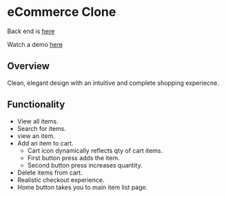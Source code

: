 # eCommerce Clone

Back end is [here](https://github.com/berellevy/projectio-backend)

Watch a demo [here](https://youtu.be/kDDZ7Tb6lQM)

## Overview

Clean, elegant design with an intuitive and complete shopping experiecne.

## Functionality

- View all items.
- Search for items.
- view an item.
- Add an item to cart.
    - Cart icon dynamically reflects qty of cart items.
    - First button press adds the item.
    - Second button press increases quantity.
- Delete items from cart.
- Realistic checkout experience.
- Home button takes you to main item list page.